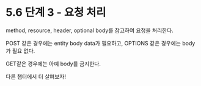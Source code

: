 # 5.6 단계 3 - 요청 처리

method, resource, header, optional body를 참고하여 요청을 처리한다.

POST 같은 경우에는 entity body data가 필요하고, OPTIONS 같은 경우에는 body가 필요 없다.

GET같은 경우에는 아예 body를 금지한다.

다른 챕터에서 더 살펴보자!
